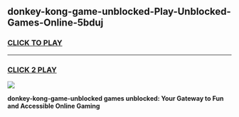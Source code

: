 
## donkey-kong-game-unblocked-Play-Unblocked-Games-Online-5bduj
<h3>
<a href="https://premium76.site?title=donkey-kong-game-unblocked&ref=25A">CLICK TO PLAY</a></h3>
<hr>

<h3>
<a href="https://premium76.site?title=donkey-kong-game-unblocked&ref=25A">CLICK 2 PLAY</a>
  
</h3>

<a href="https://premium76.site?title=donkey-kong-game-unblocked&ref=25A"><img src="https://clearcache.store/games.png"></a>


**donkey-kong-game-unblocked games unblocked: Your Gateway to Fun and Accessible Online Gaming**
